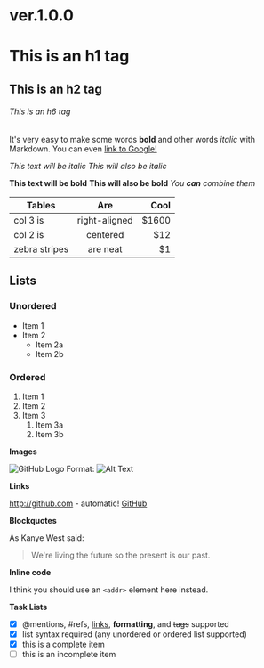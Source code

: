 # ver.1.0.0

# This is an h1 tag
## This is an h2 tag
###### This is an h6 tag

It's very easy to make some words **bold** and other words *italic* with Markdown. You can even [link to Google!](http://google.com)


*This text will be italic*
_This will also be italic_

**This text will be bold**
__This will also be bold__
_You **can** combine them_


| Tables        | Are           | Cool  |
| ------------- |:-------------:| -----:|
| col 3 is      | right-aligned | $1600 |
| col 2 is      | centered      |   $12 |
| zebra stripes | are neat      |    $1 |


## Lists
### Unordered
* Item 1
* Item 2
  * Item 2a
  * Item 2b
### Ordered
1. Item 1
1. Item 2
1. Item 3
   1. Item 3a
   1. Item 3b

**Images**

![GitHub Logo](/images/logo.png)
Format: ![Alt Text](url)

**Links**

http://github.com - automatic!
[GitHub](http://github.com)

**Blockquotes**

As Kanye West said:

> We're living the future so the present is our past.

**Inline code**

I think you should use an
`<addr>` element here instead.


**Task Lists**

- [x] @mentions, #refs, [links](), **formatting**, and <del>tags</del> supported
- [x] list syntax required (any unordered or ordered list supported)
- [x] this is a complete item
- [ ] this is an incomplete item
